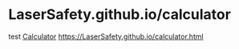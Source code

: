 # LaserSafety.github.io/calculator
test
<a href="http://LaserSafety.github.io/calculator.html">Calculator</a>
https://LaserSafety.github.io/calculator.html
